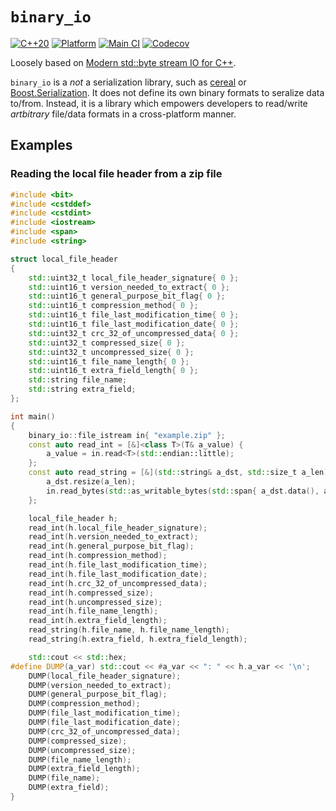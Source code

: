 # `binary_io`
[![C++20](https://img.shields.io/static/v1?label=standard&message=C%2B%2B20&color=blue&logo=c%2B%2B&&logoColor=white&style=flat)](https://en.cppreference.com/w/cpp/compiler_support)
[![Platform](https://img.shields.io/static/v1?label=platform&message=windows%20|%20linux&color=dimgray&style=flat)](#)
[![Main CI](https://img.shields.io/github/workflow/status/Ryan-rsm-McKenzie/binary_io/Main%20CI?logo=github&logoColor=white&style=flat)](https://github.com/Ryan-rsm-McKenzie/binary_io/actions/workflows/main_ci.yml)
[![Codecov](https://img.shields.io/codecov/c/github/Ryan-rsm-McKenzie/binary_io?logo=codecov&logoColor=white&style=flat)](https://app.codecov.io/gh/Ryan-rsm-McKenzie/binary_io)

Loosely based on [Modern std::byte stream IO for C++](https://wg21.link/p2146r2).

`binary_io` is a _not_ a serialization library, such as [cereal](https://github.com/USCiLab/cereal) or [Boost.Serialization](https://www.boost.org/doc/libs/1_76_0/libs/serialization/doc/index.html). It does not define its own binary formats to seralize data to/from. Instead, it is a library which empowers developers to read/write _artbitrary_ file/data formats in a cross-platform manner.

## Examples

### Reading the local file header from a zip file
```cpp
#include <bit>
#include <cstddef>
#include <cstdint>
#include <iostream>
#include <span>
#include <string>

struct local_file_header
{
	std::uint32_t local_file_header_signature{ 0 };
	std::uint16_t version_needed_to_extract{ 0 };
	std::uint16_t general_purpose_bit_flag{ 0 };
	std::uint16_t compression_method{ 0 };
	std::uint16_t file_last_modification_time{ 0 };
	std::uint16_t file_last_modification_date{ 0 };
	std::uint32_t crc_32_of_uncompressed_data{ 0 };
	std::uint32_t compressed_size{ 0 };
	std::uint32_t uncompressed_size{ 0 };
	std::uint16_t file_name_length{ 0 };
	std::uint16_t extra_field_length{ 0 };
	std::string file_name;
	std::string extra_field;
};

int main()
{
	binary_io::file_istream in{ "example.zip" };
	const auto read_int = [&]<class T>(T& a_value) {
		a_value = in.read<T>(std::endian::little);
	};
	const auto read_string = [&](std::string& a_dst, std::size_t a_len) {
		a_dst.resize(a_len);
		in.read_bytes(std::as_writable_bytes(std::span{ a_dst.data(), a_dst.size() }));
	};

	local_file_header h;
	read_int(h.local_file_header_signature);
	read_int(h.version_needed_to_extract);
	read_int(h.general_purpose_bit_flag);
	read_int(h.compression_method);
	read_int(h.file_last_modification_time);
	read_int(h.file_last_modification_date);
	read_int(h.crc_32_of_uncompressed_data);
	read_int(h.compressed_size);
	read_int(h.uncompressed_size);
	read_int(h.file_name_length);
	read_int(h.extra_field_length);
	read_string(h.file_name, h.file_name_length);
	read_string(h.extra_field, h.extra_field_length);

	std::cout << std::hex;
#define DUMP(a_var) std::cout << #a_var << ": " << h.a_var << '\n';
	DUMP(local_file_header_signature);
	DUMP(version_needed_to_extract);
	DUMP(general_purpose_bit_flag);
	DUMP(compression_method);
	DUMP(file_last_modification_time);
	DUMP(file_last_modification_date);
	DUMP(crc_32_of_uncompressed_data);
	DUMP(compressed_size);
	DUMP(uncompressed_size);
	DUMP(file_name_length);
	DUMP(extra_field_length);
	DUMP(file_name);
	DUMP(extra_field);
}
```
